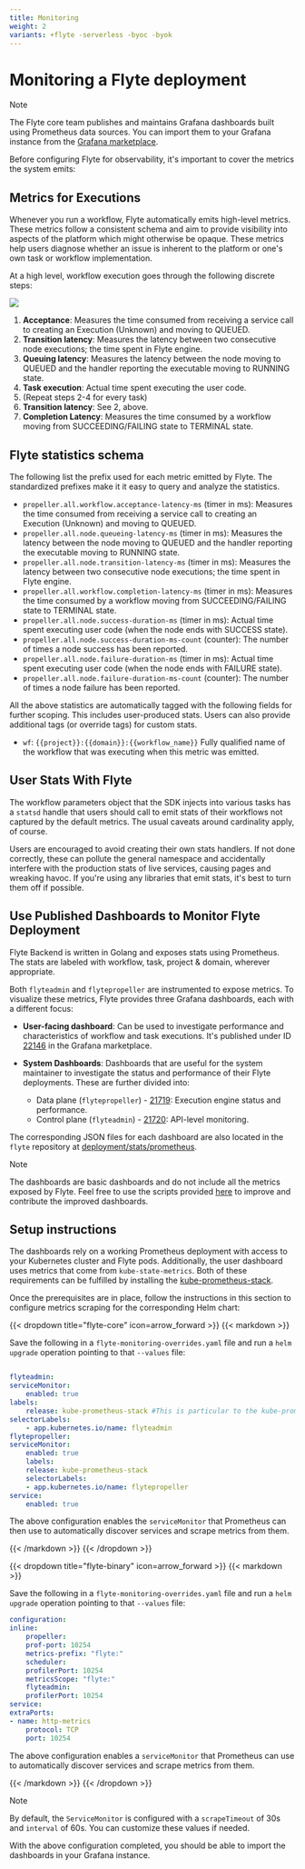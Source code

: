 ```yaml
---
title: Monitoring
weight: 2
variants: +flyte -serverless -byoc -byok
---
```


# Monitoring a Flyte deployment


> [!NOTE]
> The Flyte core team publishes and maintains Grafana dashboards built using Prometheus data sources. You can import them to your Grafana instance from the [Grafana marketplace](https://grafana.com/orgs/flyteorg/dashboards).

Before configuring Flyte for observability, it's important to cover the metrics the system emits:

## Metrics for Executions

Whenever you run a workflow, Flyte automatically emits high-level metrics. These metrics follow a consistent schema and aim to provide visibility into aspects of the platform which might otherwise be opaque.
These metrics help users diagnose whether an issue is inherent to the platform or one's own task or workflow implementation.

At a high level, workflow execution goes through the following discrete steps:

![](/_static/images/deployment/flyte_wf_timeline.svg)


1. **Acceptance**: Measures the time consumed from receiving a service call to creating an Execution (Unknown) and moving to QUEUED.
2. **Transition latency**: Measures the latency between two consecutive node executions; the time spent in Flyte engine.
3. **Queuing latency**:  Measures the latency between the node moving to QUEUED and the handler reporting the executable moving to RUNNING state.
4. **Task execution**: Actual time spent executing the user code.
5. (Repeat steps 2-4 for every task)
6. **Transition latency**: See 2, above.
7. **Completion Latency**: Measures the time consumed by a workflow moving from SUCCEEDING/FAILING state to TERMINAL state.

## Flyte statistics schema

The following list the prefix used for each metric emitted by Flyte. The standardized prefixes make it it easy to query and analyze the statistics.

* `propeller.all.workflow.acceptance-latency-ms` (timer in ms): Measures the time consumed from receiving a service call to creating an Execution (Unknown) and moving to QUEUED.
* `propeller.all.node.queueing-latency-ms` (timer in ms): Measures the latency between the node moving to QUEUED and the handler reporting the executable moving to RUNNING state.
* `propeller.all.node.transition-latency-ms` (timer in ms): Measures the latency between two consecutive node executions; the time spent in Flyte engine.
* `propeller.all.workflow.completion-latency-ms` (timer in ms): Measures the time consumed by a workflow moving from SUCCEEDING/FAILING state to TERMINAL state.
* `propeller.all.node.success-duration-ms` (timer in ms): Actual time spent executing user code (when the node ends with SUCCESS state).
* `propeller.all.node.success-duration-ms-count` (counter): The number of times a node success has been reported.
* `propeller.all.node.failure-duration-ms` (timer in ms): Actual time spent executing user code (when the node ends with FAILURE state).
* `propeller.all.node.failure-duration-ms-count` (counter): The number of times a node failure has been reported.

All the above statistics are automatically tagged with the following fields for further scoping.
This includes user-produced stats.
Users can also provide additional tags (or override tags) for custom stats.

* `wf`:  `{{project}}:{{domain}}:{{workflow_name}}` Fully qualified name of the workflow that was executing when this metric was emitted.

## User Stats With Flyte

The workflow parameters object that the SDK injects into various tasks has a ``statsd`` handle that users should call to emit stats of their workflows not captured by the default metrics. The usual caveats around cardinality apply, of course.

Users are encouraged to avoid creating their own stats handlers.
If not done correctly, these can pollute the general namespace and accidentally interfere with the production stats of live services, causing pages and wreaking havoc.
If you're using any libraries that emit stats, it's best to turn them off if possible.

## Use Published Dashboards to Monitor Flyte Deployment

Flyte Backend is written in Golang and exposes stats using Prometheus. The stats are labeled with workflow, task, project & domain, wherever appropriate.

Both ``flyteadmin`` and ``flytepropeller`` are instrumented to expose metrics. To visualize these metrics, Flyte provides three Grafana dashboards, each with a different focus:

* **User-facing dashboard**: Can be used to investigate performance and characteristics of workflow and task executions. It's published under ID [22146](https://grafana.com/grafana/dashboards/22146-flyte-user-dashboard-via-prometheus/) in the Grafana marketplace.

* **System Dashboards**: Dashboards that are useful for the system maintainer to investigate the status and performance of their Flyte deployments. These are further divided into:
    * Data plane (``flytepropeller``) - [21719](https://grafana.com/grafana/dashboards/21719-flyte-propeller-dashboard-via-prometheus/): Execution engine status and performance.
    * Control plane (``flyteadmin``) - [21720](https://grafana.com/grafana/dashboards/21720-flyteadmin-dashboard-via-prometheus/): API-level monitoring.

The corresponding JSON files for each dashboard are also located in the ``flyte`` repository at [deployment/stats/prometheus](https://github.com/flyteorg/flyte/tree/master/deployment/stats/prometheus).

> [!NOTE]
> The dashboards are basic dashboards and do not include all the metrics exposed by Flyte. Feel free to use the scripts provided [here](https://github.com/flyteorg/flyte/tree/master/stats) to improve and contribute the improved dashboards.

## Setup instructions

The dashboards rely on a working Prometheus deployment with access to your Kubernetes cluster and Flyte pods.
Additionally, the user dashboard uses metrics that come from ``kube-state-metrics``. Both of these requirements can be fulfilled by installing the [kube-prometheus-stack](https://github.com/kubernetes/kube-state-metrics).

Once the prerequisites are in place, follow the instructions in this section to configure metrics scraping for the corresponding Helm chart:

{{< dropdown title="flyte-core" icon=arrow_forward >}}
{{< markdown >}}

Save the following in a ``flyte-monitoring-overrides.yaml`` file and run a ``helm upgrade`` operation pointing to that ``--values`` file:

```yaml

flyteadmin:
serviceMonitor:
    enabled: true
labels:
    release: kube-prometheus-stack #This is particular to the kube-prometheus-stacl
selectorLabels:
    - app.kubernetes.io/name: flyteadmin
flytepropeller:
serviceMonitor:
    enabled: true
    labels:
    release: kube-prometheus-stack
    selectorLabels:
    - app.kubernetes.io/name: flytepropeller
service:
    enabled: true
```

The above configuration enables the ``serviceMonitor`` that Prometheus can then use to automatically discover services and scrape metrics from them.

{{< /markdown >}}
{{< /dropdown >}}

{{< dropdown title="flyte-binary" icon=arrow_forward >}}
{{< markdown >}}

Save the following in a ``flyte-monitoring-overrides.yaml`` file and run a ``helm upgrade`` operation pointing to that ``--values`` file:

```yaml
configuration:
inline:
    propeller:
    prof-port: 10254
    metrics-prefix: "flyte:"
    scheduler:
    profilerPort: 10254
    metricsScope: "flyte:"
    flyteadmin:
    profilerPort: 10254
service:
extraPorts:
- name: http-metrics
    protocol: TCP
    port: 10254
```

The above configuration enables a ``serviceMonitor`` that Prometheus can use to automatically discover services and scrape metrics from them.

{{< /markdown >}}
{{< /dropdown >}}

> [!NOTE]
> By default, the ``ServiceMonitor`` is configured with a ``scrapeTimeout`` of 30s and ``interval`` of 60s. You can customize these values if needed.

With the above configuration completed, you should be able to import the dashboards in your Grafana instance.

